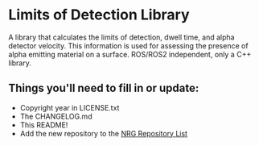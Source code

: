 # Limits of Detection Library
A library that calculates the limits of detection, dwell time, and alpha detector velocity.  This information is used for assessing the presence of alpha emitting material on a surface. ROS/ROS2 independent, only a C++ library.  

## Things you'll need to fill in or update:
 - Copyright year in LICENSE.txt
 - The CHANGELOG.md
 - This README!
 - Add the new repository to the [NRG Repository List](https://wikis.utexas.edu/display/NRG/NRG+Repository+List)

